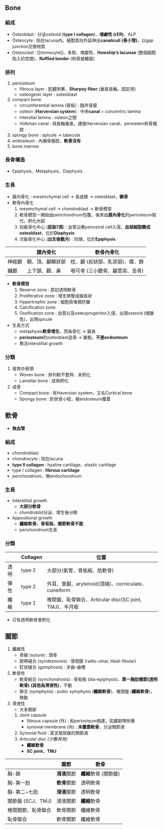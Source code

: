 ## Bone
### 組成
- Osteoblast : 分泌osteoid (**type I collagen**)、**嗜鹼性 (rER)**、ALP
- Osteocyte : 陷在lacuna內，細胞質向外延伸出**canaliculi (骨小管)**，以gap junction交換物質
- Osteoclast : [[monocyte]]、多核、嗜酸性、**Howship’s lacunae** (整個細胞陷入的空間)、**Ruffled border** (和骨接觸面)
### 排列
1. periosteum
	- fibrous layer : 肌腱附著、**Sharpey fiber** (垂直長軸，固定用)
	- osteogenic layer : osteoblast
2. compact bone
	- circumferential lamina (骨板) : 臨外骨膜
	- osteon (**Harversian system**) : 中央**canal** + concentric lamina
	- interstial lamina : osteon之間
	- Volkman canal : 與長軸垂直，連接Harversian canal、periostem和骨髓腔
3. spongy bone : spicule -> tabecula
4. endosteum : 內襯骨髓腔，**軟骨沒有**
5. bone marrow
### 長骨構造
- Epiphysis、Metaphysis、Diaphysis
### 生長
- 膜內骨化 : mesenchymal cell -> 長成膜 -> osteoblast，**鎖骨**
- 軟骨內骨化
	1. mesenchymal cell -> chondroblast -> 軟骨模型
	2. 軟骨模型一開始由perichondrium包覆，後來由**膜內骨化**的periosteum取代，鈣化內部
	3. 初級骨化中心 (**胚胎7周**) : 血管沿著periostral cell入侵，**血球細胞變成osteoblast**，位於**Diaphysis**
	4. 次級骨化中心 (**出生後數月**) : 同理，位於**Epiphysis**
	
|        | 膜內骨化         | 軟骨內骨化                  |
|--------|------------------|---------------------------|
| 神經顱   | 額、頂、顳鱗狀部 | 枕、顳 (岩狀部、乳突部)、蝶、篩 |
| 臟顱 | 上下頷、顴、鼻   | 咽弓骨 (三小聽骨、顳莖突、舌骨) |
- **軟骨模型**
	1. Reserve zone : 原初透明軟骨
	2. Proliferative zone : 增生擠壓成細長狀
	3. Hypertrophic zone : 細胞質堆積肝醣
	4. Calcification zone
	5. Ossification zone : 血管以及osteoprogenitor入侵，出現osteoid (嗜酸性)，出現spicule
- 生長方式
	- metaphysis**軟骨增生**，而後骨化 -> 變長
	- **periosteum**的osteoblast造骨 -> 變粗，**不是endosteum**
	- 無法interstitial growth
### 分類
1. 發育中骨頭
	- Woven bone : 排列較不整齊、未鈣化
	- Lamellar bone : 成熟鈣化
2. 成骨
	- Compact bone : 有Haversian system，又名Cortical bone
	- Spongy bone : 針狀骨小樑，被endosteum覆蓋
## 軟骨
- **無血管**
### 組成
- chondroblast
- chondrocyte : 陷在lacuna
- **type II collagen** : hyaline cartilage、elastic cartilage
- type I collagen : **fibrous cartilage**
- perichondrium、無endochondrium
### 生長
- Interstitial growth
	- **大部分軟骨**
	- chondroblst分泌、增生後分開
- Appositional growth
	- **纖維軟骨、骨垢板、關節軟骨不能**
	- perichondrium生長
### 分類
|      | Collagen | 位置                                               |
|------|----------|----------------------------------------------------|
| 透明 | type 2   | 大部分(氣管、骨垢板、肋軟骨)                         |
| 彈性 | type 2   | 外耳、會厭、arytenoid(頂端)、corniculate、cuneiform  |
| 纖維 | type 1   | 椎間盤、恥骨聯合、Articular disc(SC joint, TMJ)、半月板 |
- 只有透明軟骨會鈣化
## 關節
1. 纖維性
	- 骨縫 (suture) : 頭骨
	- 韌帶縫合 (syndesmosis) : 骨間膜 (radio-ulnar, tibial-fibular)
	- 釘狀縫合 (gomphosis) : 牙齒-齒槽
2. 軟骨性
	- 軟骨結合  (synchondrosis) : 骨垢板 (dia-epiphysis)、**第一胸肋關節(透明軟骨) (其他為滑液性)**，不動
	- 聯合 (symphysis) : pubic symphysis (**纖維軟骨**)、椎間盤 (**纖維軟骨**)，微動
3. 滑液性
	- 大多關節
	1. Joint capsule
		- fibrous capsule (外) : 和periosteum相連，肌腱韌帶附著
		- synovial membrane (內) : **未覆蓋軟骨**，分泌關節液
	2. Synovial fluid : 富含玻尿酸的關節液
	3. *Articular disc (少數具有)* 
		- **纖維軟骨**
		- **SC joint、TMJ**

|                       | 關節     | 軟骨              |
|-----------------------|----------|-------------------|
| 胸-鎖                 | **滑液**關節 | **纖維**軟骨 (關節盤) |
| 胸-第一肋             | **軟骨**關節 | 透明軟骨          |
| 胸-第二~七肋          | **滑液**關節 | 透明軟骨          |
| 關節盤 (SCJ、TMJ) | 滑液關節 | **纖維**軟骨          |
| 椎間關節、恥骨聯合    | 軟骨關節 | 纖維軟骨          |
| 恥骨聯合              | 軟骨關節 | 纖維軟骨          |